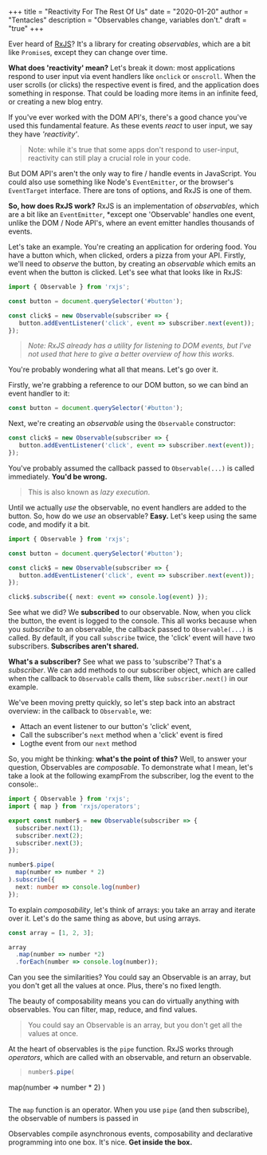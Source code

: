 +++
title = "Reactivity For The Rest Of Us"
date = "2020-01-20"
author = "Tentacles"
description = "Observables change, variables don't."
draft = "true"
+++

Ever heard of [RxJS](https://rxjs.dev)? It's a library for creating *observables*, which are a bit like `Promise`s, except they can change over time.

**What does 'reactivity' mean?** Let's break it down: most applications respond to user input via event handlers like `onclick` or `onscroll`. When the user scrolls (or clicks) the respective event is fired, and the application does something in response. That could be loading more items in an infinite feed, or creating a new blog entry.

If you've ever worked with the DOM API's, there's a good chance you've used this fundamental feature. As these events *react* to user input, we say they have *'reactivity'*.

> Note: while it's true that some apps don't respond to user-input, reactivity can still play a crucial role in your code.

But DOM API's aren't the only way to fire / handle events in JavaScript. You could also use something like Node's `EventEmitter`, or the browser's `EventTarget` interface. There are tons of options, and RxJS is one of them.

**So, how does RxJS work?** RxJS is an implementation of *observables*, which are a bit like an `EventEmitter`, *except one 'Observable' handles one event, unlike the DOM / Node API's, where an event emitter handles thousands of events.

Let's take an example. You're creating an application for ordering food. You have a button which, when clicked, orders a pizza from your API. Firstly, we'll need to *observe* the button, by creating an *observable* which emits an event when the button is clicked. Let's see what that looks like in RxJS:

```ts
import { Observable } from 'rxjs';

const button = document.querySelector('#button');

const click$ = new Observable(subscriber => {
   button.addEventListener('click', event => subscriber.next(event));
});
```

> *Note: RxJS already has a utility for listening to DOM events, but I've not used that here to give a better overview of how this works.*

 You're probably wondering what all that means. Let's go over it.

Firstly, we're grabbing a reference to our DOM button, so we can bind an event handler to it:

```js
const button = document.querySelector('#button');
```

Next, we're creating an *observable* using the `Observable` constructor:

```js
const click$ = new Observable(subscriber => {
   button.addEventListener('click', event => subscriber.next(event));
});
```

You've probably assumed the callback passed to `Observable(...)` is called immediately. **You'd be wrong.**

> This is also known as *lazy execution*.

Until we actually *use* the observable, no event handlers are added to the button. So, how do we *use* an observable? **Easy.** Let's keep using the same code, and modify it a bit.

```ts
import { Observable } from 'rxjs';

const button = document.querySelector('#button');

const click$ = new Observable(subscriber => {
   button.addEventListener('click', event => subscriber.next(event));
});

click$.subscribe({ next: event => console.log(event) });
```

See what we did? We **subscribed** to our observable. Now, when you click the button, the event is logged to the console. This all works because when you *subscribe* to an observable, the callback passed to `Observable(...)` is called. By default, if you call `subscribe` twice, the 'click' event will have two subscribers. **Subscribes aren't shared.**

**What's a subscriber?** See what we pass to 'subscribe'? That's a *subscriber*. We can add methods to our subscriber object, which are called when the callback to `Observable` calls them, like `subscriber.next()` in our example.

We've been moving pretty quickly, so let's step back into an abstract overview: in the callback to `Observable`, we:

- Attach an event listener to our button's 'click' event,
- Call the subscriber's `next` method when a 'click' event is fired
- Logthe event from our `next` method

So, you might be thinking: **what's the point of this?** Well, to answer your question, Observables are *composable*. To demonstrate what I mean, let's take a look at the following exampFrom the subscriber, log the event to the console:.

```ts
import { Observable } from 'rxjs';
import { map } from 'rxjs/operators';

export const number$ = new Observable(subscriber => {
  subscriber.next(1);
  subscriber.next(2);
  subscriber.next(3);
});

number$.pipe(
  map(number => number * 2)
).subscribe({
  next: number => console.log(number)
});
```

To explain *composability*, let's think of arrays: you take an array and iterate over it. Let's do the same thing as above, but using arrays.

```ts
const array = [1, 2, 3];

array
  .map(number => number *2)
  .forEach(number => console.log(number));
```

Can you see the similarities? You could say an Observable is an array, but you don't get all the values at once. Plus, there's no fixed length.

The beauty of composability means you can do virtually anything with observables. You can filter, map, reduce, and find values.

> You could say an Observable is an array, but you don't get all the values at once.

At the heart of observables is the `pipe` function. RxJS works through *operators*, which are called with an observable, and return an observable.

> ```ts
> number$.pipe(
  map(number => number * 2)
)
> ```

The `map` function is an operator. When you use `pipe` (and then subscribe), the observable of numbers is passed in 

Observables compile asynchronous events, composability and declarative programming into one box. It's nice. **Get inside the box.**




<!--stackedit_data:
eyJoaXN0b3J5IjpbOTMxMDkwODQ1LDQxNzA0OTU3MCwtMTI3OD
cwNjAzNV19
-->